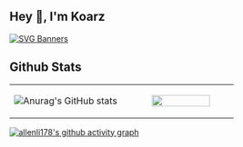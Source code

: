 ## Hey 👋, I'm Koarz

[![SVG Banners](https://svg-banners.vercel.app/api?type=origin&text1=Welcome!%20%20🐱&text2=💖%20Open%20Source&width=1000&height=200)](https://github.com/Akshay090/svg-banners)
  
## Github Stats  

<table><tr><td valign="top" width="50%">

![Anurag's GitHub stats](https://github-readme-stats.vercel.app/api?username=koarz&show_icons=true&theme=catppuccin_latte)

</td><td valign="top" width="50%">

<img src="https://github-readme-stats.vercel.app/api/top-langs/?username=wyxxxcat&hide_border=true&theme=catppuccin_latte&layout=compact&hide=rust,go,makefile,assembly,dockerfile" align="right" style="width: 75%" /></td></tr></table>

[![allenli178's github activity graph](https://github-readme-activity-graph.vercel.app/graph?username=koarz&theme=Default&days=20&grid=true&height=350)](https://github.com/ashutosh00710/github-readme-activity-graph)
<!--
**koarz/koarz** is a ✨ _special_ ✨ repository because its `README.md` (this file) appears on your GitHub profile.

Here are some ideas to get you started:

- 🔭 I’m currently working on ...
- 🌱 I’m currently learning ...
- 👯 I’m looking to collaborate on ...
- 🤔 I’m looking for help with ...
- 💬 Ask me about ...
- 📫 How to reach me: ...
- 😄 Pronouns: ...
- ⚡ Fun fact: ...
-->
